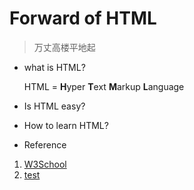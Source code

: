 # Forward of HTML

> 万丈高楼平地起

- what is HTML?

    HTML = **H**yper **T**ext **M**arkup **L**anguage

- Is HTML easy?

- How to learn HTML?

- Reference

 1. [W3School](http://www.w3schools.com)
 2. [test](http://test.com) 